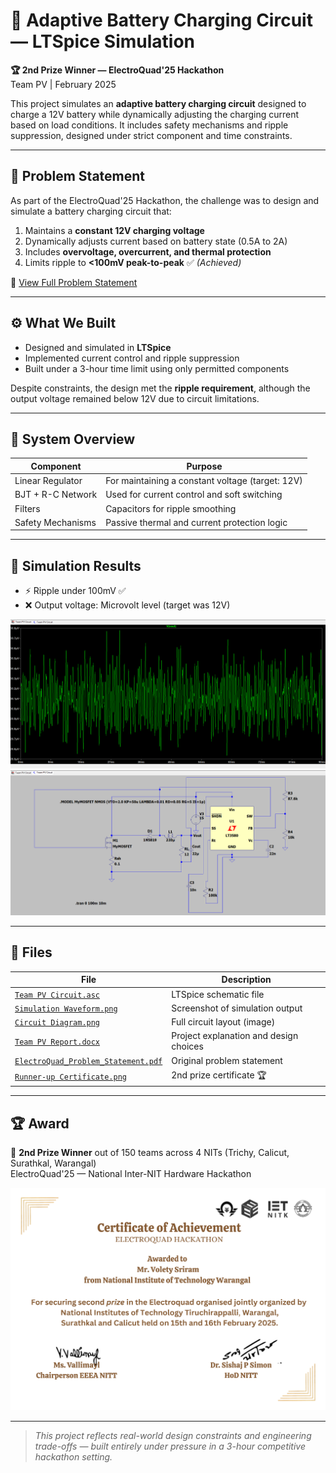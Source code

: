 # 🔋 Adaptive Battery Charging Circuit — LTSpice Simulation

**🏆 2nd Prize Winner — ElectroQuad'25 Hackathon**  
Team PV | February 2025

This project simulates an **adaptive battery charging circuit** designed to charge a 12V battery while dynamically adjusting the charging current based on load conditions. It includes safety mechanisms and ripple suppression, designed under strict component and time constraints.

---

## 🎯 Problem Statement

As part of the ElectroQuad'25 Hackathon, the challenge was to design and simulate a battery charging circuit that:

1. Maintains a **constant 12V charging voltage**
2. Dynamically adjusts current based on battery state (0.5A to 2A)
3. Includes **overvoltage, overcurrent, and thermal protection**
4. Limits ripple to **<100mV peak-to-peak** ✅ *(Achieved)*

📄 [View Full Problem Statement](docs/ElectroQuad_Problem_Statement.pdf)

---

## ⚙️ What We Built

- Designed and simulated in **LTSpice**
- Implemented current control and ripple suppression
- Built under a 3-hour time limit using only permitted components

Despite constraints, the design met the **ripple requirement**, although the output voltage remained below 12V due to circuit limitations.

---

## 🧩 System Overview

| Component          | Purpose                                         |
|--------------------|-------------------------------------------------|
| Linear Regulator   | For maintaining a constant voltage (target: 12V)|
| BJT + R-C Network  | Used for current control and soft switching     |
| Filters            | Capacitors for ripple smoothing                 |
| Safety Mechanisms  | Passive thermal and current protection logic    |

---

## 🧪 Simulation Results

- ⚡ Ripple under 100mV ✅
- ❌ Output voltage: Microvolt level (target was 12V)

![Simulation Waveform](results/Simulation%20Waveform.png)  
![Circuit Diagram](results/Circuit%20Diagram.png)

---

## 📁 Files

| File                                | Description                                      |
|-------------------------------------|--------------------------------------------------|
| [`Team PV Circuit.asc`](circuit/Team%20PV%20Circuit.asc)        | LTSpice schematic file                           |
| [`Simulation Waveform.png`](results/Simulation%20Waveform.png)  | Screenshot of simulation output                  |
| [`Circuit Diagram.png`](results/Circuit%20Diagram.png)          | Full circuit layout (image)                      |
| [`Team PV Report.docx`](docs/Team%20PV%20Report.docx)           | Project explanation and design choices           |
| [`ElectroQuad_Problem_Statement.pdf`](docs/ElectroQuad_Problem_Statement.pdf) | Original problem statement                      |
| [`Runner-up Certificate.png`](docs/Runner-up%20Certificate.png) | 2nd prize certificate 🏆                         |

---

## 🏆 Award

🥈 **2nd Prize Winner** out of 150 teams across 4 NITs (Trichy, Calicut, Surathkal, Warangal)  
ElectroQuad'25 — National Inter-NIT Hardware Hackathon

![Runner-up Certificate](docs/Runner-up%20Certificate.png)

---

> *This project reflects real-world design constraints and engineering trade-offs — built entirely under pressure in a 3-hour competitive hackathon setting.*
